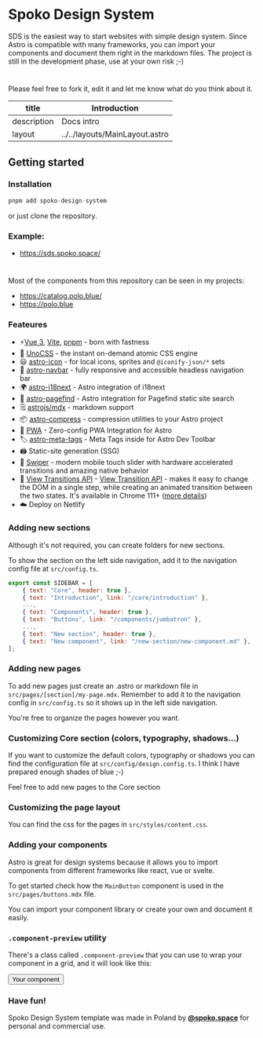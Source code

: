 # Spoko Design System

SDS is the easiest way to start websites with simple design system. Since Astro is compatible with many frameworks, you can import your components and document them right in the markdown files.
The project is still in the development phase, use at your own risk ;-)
#
Please feel free to fork it, edit it and let me know what do you think about it.



| title       | Introduction                   |
|-------------|--------------------------------|
| description | Docs intro                     |
| layout      | ../../layouts/MainLayout.astro |


## Getting started

### Installation

```js
pnpm add spoko-design-system
```

or just clone the repository.



### Example:
- https://sds.spoko.space/

#

Most of the components from this repository can be seen in my projects:

- https://catalog.polo.blue/
- https://polo.blue


### Feateures
- ⚡️[Vue 3](https://github.com/vuejs/core), [Vite](https://github.com/vitejs/vite), [pnpm](https://pnpm.io/) - born with fastness
- 🎨 [UnoCSS](https://github.com/antfu/unocss) - the instant on-demand atomic CSS engine
- 😃 [astro-icon](https://github.com/natemoo-re/astro-icon) - for local icons, sprites and `@iconify-json/*` sets
- 🍔 [astro-navbar](https://github.com/surjithctly/astro-navbar) -  fully responsive and accessible headless navigation bar
- 🌍 [astro-i18next](https://github.com/yassinedoghri/astro-i18next) - Astro integration of i18next
- 🔎 [astro-pagefind](https://github.com/shishkin/astro-pagefind) - Astro integration for Pagefind static site search
- 🗒 [astrojs/mdx](https://github.com/withastro/astro/tree/main/packages/integrations/mdx/) - markdown support
- 📦 [astro-compress](https://github.com/astro-community/AstroCompress) - compression utilities to your Astro project
- 📲 [PWA](https://github.com/vite-pwa/astro) - Zero-config PWA Integration for Astro
- 🏷️ [astro-meta-tags](https://github.com/patrick91/astro-meta-tags) - Meta Tags inside for Astro Dev Toolbar
- 🖨 Static-site generation (SSG)
- 🎡 [Swiper](https://github.com/nolimits4web/swiper) - modern mobile touch slider with hardware accelerated transitions and amazing native behavior
- 🌠 [View Transitions API](https://docs.astro.build/en/guides/view-transitions/#full-site-view-transitions-spa-mode) - [View Transition API](https://developer.mozilla.org/en-US/docs/Web/API/Document/startViewTransition) - makes it easy to change the DOM in a single step, while creating an animated transition between the two states. It's available in Chrome 111+ ([more details](https://developer.chrome.com/docs/web-platform/view-transitions?hl=en))
- ☁️ Deploy on Netlify

### Adding new sections

Although it's not required, you can create folders for new sections.

To show the section on the left side navigation, add it to the navigation config file at `src/config.ts`.


```js
export const SIDEBAR = [
    { text: "Core", header: true },
    { text: "Introduction", link: "/core/introduction" },
    ...,
    { text: "Components", header: true },
    { text: "Buttons", link: "/components/jumbatron" },
    ...,
    { text: "New section", header: true },
    { text: "New component", link: "/new-section/new-component.md" },
];
```

### Adding new pages

To add new pages just create an .astro or markdown file in `src/pages/[section]/my-page.mdx`. Remember to add it to the navigation config in `src/config.ts` so it shows up in the left side navigation.

You're free to organize the pages however you want.

### Customizing Core section (colors, typography, shadows...)

If you want to customize the default colors, typography or shadows you can find the configuration file at `src/config/design.config.ts`.  I think I have prepared enough shades of blue ;-)

Feel free to add new pages to the Core section


### Customizing the page layout

You can find the css for the pages in `src/styles/content.css`.


### Adding your components

Astro is great for design systems because it allows you to import components from different frameworks like react, vue or svelte.

To get started check how the `MainButton` component is used in the `src/pages/buttons.mdx` file.

You can import your component library or create your own and document it easily.


### `.component-preview` utility

There's a class called `.component-preview` that you can use to wrap your component in a grid, and it will look like this:

<div class="component-preview">
    <button class="text-white bg-blue-500 px-4 py-2 rounded-md">Your component</button>
</div>


### Have fun!

Spoko Design System template was made in Poland by **[@spoko.space](https://spoko.space)** for personal and commercial use.
